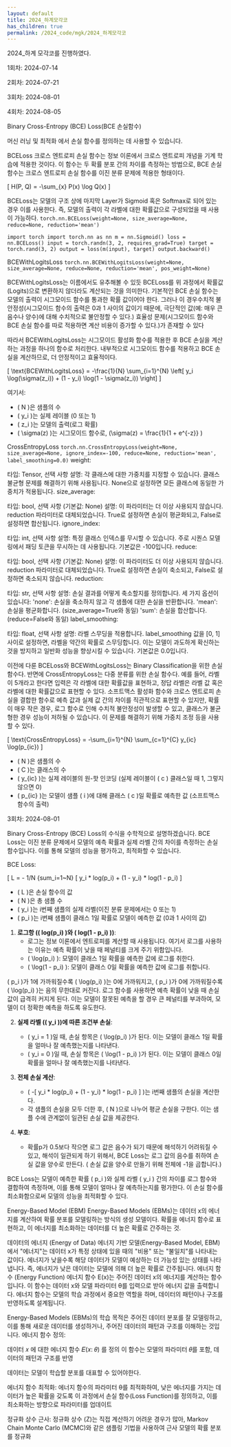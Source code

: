 ```yaml
---
layout: default
title: 2024_하계모각코
has_children: true
permalink: /2024_code/mgk/2024_하계모각코
---
```

2024_하계 모각코를 진행하였다.

1회차: 2024-07-14

2회차: 2024-07-21

3회차: 2024-08-01

4회차: 2024-08-05

Binary Cross-Entropy (BCE) Loss(BCE 손실함수)

머신 러닝 및 최적화 에서 손실 함수를 정의하는 데 사용할 수 있습니다.

BCELoss
크로스 엔트로피 손실 함수는 정보 이론에서 크로스 엔트로피 개념을 기계 학습에 적용한 것이다. 
이 함수는 두 확률 분포 간의 차이를 측정하는 방법으로, BCE 손실 함수는 크로스 엔트로피 손실 함수를 이진 분류 문제에 적용한 형태이다.

\[ H(P, Q) = -\sum_{x} P(x) \log Q(x) \]

BCELoss는 모델의 구조 상에 마지막 Layer가 Sigmoid 혹은 Softmax로 되어 있는 경우 이를 사용한다. 즉, 모델의 출력이 각 라벨에 대한 확률값으로 구성되었을 때 사용이 가능하다. 
`torch.nn.BCELoss(weight=None, size_average=None, reduce=None, reduction='mean')`


`import torch
import torch.nn as nn
m = nn.Sigmoid()
loss = nn.BCELoss()
input = torch.randn(3, 2, requires_grad=True)
target = torch.rand(3, 2)
output = loss(m(input), target)
output.backward()`





BCEWithLogitsLoss 
`torch.nn.BCEWithLogitsLoss(weight=None, size_average=None, reduce=None, reduction='mean', pos_weight=None)`

BCEWithLogitsLoss는 이름에서도 유추해볼 수 있듯 BCELoss를 위 과정에서 확률값(Logits)으로 변환하지 않더라도 계산되는 것을 의미한다. 
기본적인 BCE 손실 함수는 모델의 출력이 시그모이드 함수를 통과한 확률 값이어야 한다. 
그러나 이 경우수치적 불안정성(시그모이드 함수의 출력은 0과 1 사이의 값이기 때문에, 극단적인 값(예: 매우 큰 음수나 양수)에 대해 수치적으로 불안정할 수 있다.)
효율성 문제(시그모이드 함수와 BCE 손실 함수를 따로 적용하면 계산 비용이 증가할 수 있다.)가 존재할 수 있다


따라서 BCEWithLogitsLoss는 시그모이드 활성화 함수를 적용한 후 BCE 손실을 계산하는 과정을 하나의 함수로 처리한다. 
내부적으로 시그모이드 함수를 적용하고 BCE 손실을 계산하므로, 더 안정적이고 효율적이다.

\[ \text{BCEWithLogitsLoss} = -\frac{1}{N} \sum_{i=1}^{N} \left[ y_i \log(\sigma(z_i)) + (1 - y_i) \log(1 - \sigma(z_i)) \right] \]

여기서:
- \( N \)은 샘플의 수
- \( y_i \)는 실제 레이블 (0 또는 1)
- \( z_i \)는 모델의 출력(로그 확률)
- \( \sigma(z) \)는 시그모이드 함수로, \(\sigma(z) = \frac{1}{1 + e^{-z}} \)





CrossEntropyLoss
`torch.nn.CrossEntropyLoss(weight=None, size_average=None, ignore_index=-100, reduce=None, reduction='mean', label_smoothing=0.0)`
weight:

타입: Tensor, 선택 사항
설명: 각 클래스에 대한 가중치를 지정할 수 있습니다. 클래스 불균형 문제를 해결하기 위해 사용됩니다. None으로 설정하면 모든 클래스에 동일한 가중치가 적용됩니다.
size_average:

타입: bool, 선택 사항 (기본값: None)
설명: 이 파라미터는 더 이상 사용되지 않습니다. reduction 파라미터로 대체되었습니다. True로 설정하면 손실이 평균화되고, False로 설정하면 합산됩니다.
ignore_index:

타입: int, 선택 사항
설명: 특정 클래스 인덱스를 무시할 수 있습니다. 주로 시퀀스 모델링에서 패딩 토큰을 무시하는 데 사용됩니다. 기본값은 -100입니다.
reduce:

타입: bool, 선택 사항 (기본값: None)
설명: 이 파라미터도 더 이상 사용되지 않습니다. reduction 파라미터로 대체되었습니다. True로 설정하면 손실이 축소되고, False로 설정하면 축소되지 않습니다.
reduction:

타입: str, 선택 사항
설명: 손실 결과를 어떻게 축소할지를 정의합니다. 세 가지 옵션이 있습니다:
'none': 손실을 축소하지 않고 각 샘플에 대한 손실을 반환합니다.
'mean': 손실을 평균화합니다. (size_average=True와 동일)
'sum': 손실을 합산합니다. (reduce=False와 동일)
label_smoothing:

타입: float, 선택 사항
설명: 라벨 스무딩을 적용합니다. label_smoothing 값을 [0, 1] 사이로 설정하면, 라벨을 약간의 확률로 스무딩합니다. 이는 모델이 과도하게 확신하는 것을 방지하고 일반화 성능을 향상시킬 수 있습니다. 기본값은 0.0입니다.

이전에 다룬 BCELoss와 BCEWithLogitsLoss는 Binary Classification을 위한 손실 함수다. 반면에 CrossEntropyLoss는 다중 분류를 위한 손실 함수다. 
예를 들어, 라벨이 5개라고 한다면 입력은 각 라벨에 대한 확률값을 표현하고, 정답 라벨은 라벨 값 혹은 라벨에 대한 확률값으로 표현할 수 있다. 
소프트맥스 활성화 함수와 크로스 엔트로피 손실을 결합한 함수로 예측 값과 실제 값 간의 차이를 직관적으로 표현할 수 있지만,
확률이 매우 작은 경우, 로그 함수로 인해 수치적 불안정성이 발생할 수 있고, 클래스가 불균형한 경우 성능이 저하될 수 있습니다. 이 문제를 해결하기 위해 가중치 조정 등을 사용할 수 있다.

\[ \text{CrossEntropyLoss} = -\sum_{i=1}^{N} \sum_{c=1}^{C} y_{ic} \log(p_{ic}) \]

- \( N \)은 샘플의 수
- \( C \)는 클래스의 수
- \( y_{ic} \)는 실제 레이블의 원-핫 인코딩 (실제 레이블이 \( c \) 클래스일 때 1, 그렇지 않으면 0)
- \( p_{ic} \)는 모델이 샘플 \( i \)에 대해 클래스 \( c \)일 확률로 예측한 값 (소프트맥스 함수의 출력)


3회차: 2024-08-01


Binary Cross-Entropy (BCE) Loss의 수식을 수학적으로 설명하겠습니다. BCE Loss는 이진 분류 문제에서 모델의 예측 확률과 실제 라벨 간의 차이를 측정하는 손실 함수입니다. 이를 통해 모델의 성능을 평가하고, 최적화할 수 있습니다.

BCE Loss: 

\[ L = - 1/N {sum_i=1~N} \[ y_i * log(p_i) + (1 - y_i) * log(1 - p_i) \]

- \( L \)은 손실 함수의 값
- \( N \)은 총 샘플 수
- \( y_i \)는 i번째 샘플의 실제 라벨(이진 분류 문제에서는 0 또는 1)
- \( p_i \)는 i번째 샘플이 클래스 1일 확률로 모델이 예측한 값 (0과 1 사이의 값)


1. **로그항 (\( log(p_i) \)와 \( log(1 - p_i) \))**:
   - 로그는 정보 이론에서 엔트로피를 계산할 때 사용됩니다. 여기서 로그를 사용하는 이유는 예측 확률이 낮을 때 페널티를 크게 주기 위함입니다.
   - \( \log(p_i) \): 모델이 클래스 1일 확률을 예측한 값에 로그를 취한다.
   - \( \log(1 - p_i) \): 모델이 클래스 0일 확률을 예측한 값에 로그를 취합니다.
   
\( p_i \)가 1에 가까워질수록 \( \log(p_i) \)는 0에 가까워지고, \( p_i \)가 0에 가까워질수록 \( \log(p_i) \)는 음의 무한대로 커진다.
로그 함수를 사용하면 예측 확률이 낮을 때 손실 값이 급격히 커지게 된다. 이는 모델이 잘못된 예측을 할 경우 큰 페널티를 부과하여, 모델이 더 정확한 예측을 하도록 유도한다.


2. **실제 라벨 (\( y_i \))에 따른 조건부 손실**:
   - \( y_i = 1 \)일 때, 손실 항목은 \( \log(p_i) \)가 된다. 이는 모델이 클래스 1일 확률을 얼마나 잘 예측했는지를 나타낸다.
   - \( y_i = 0 \)일 때, 손실 항목은 \( \log(1 - p_i) \)가 된다. 이는 모델이 클래스 0일 확률을 얼마나 잘 예측했는지를 나타낸다.


3. **전체 손실 계산**:
   - \( -\[ y_i * log(p_i) + (1 - y_i) * log(1 - p_i) \] \)는 i번째 샘플의 손실을 계산한다.
   - 각 샘플의 손실을 모두 더한 후, \( N \)으로 나누어 평균 손실을 구한다. 이는 샘플 수에 관계없이 일관된 손실 값을 제공한다.


4. **부호**:
   - 확률p가 0.5보다 작으면 로그 값은 음수가 되기 때문에 해석하기 어려워질 수 있고, 해석이 일관되게 하기 위해서, BCE Loss는 로그 값의 음수를 취하여 손실 값을 양수로 만든다. \( 손실 값을 양수로 만들기 위해 전체에 -1을 곱합니다.\)


 BCE Loss는 모델이 예측한 확률 \( p_i \)와 실제 라벨 \( y_i \) 간의 차이를 로그 함수와 결합하여 측정하며, 이를 통해 모델이 얼마나 잘 예측하는지를 평가한다. 이 손실 함수를 최소화함으로써 모델의 성능을 최적화할 수 있다.




Energy-Based Model (EBM)
Energy-Based Models (EBMs)는 데이터 x의 에너지를 계산하여 확률 분포를 모델링하는 방식의 생성 모델이다. 
확률을 에너지 함수로 표현하고, 이 에너지를 최소화하는 데이터를 더 높은 확률로 간주하는 것.

데이터의 에너지 (Energy of Data)
에너지 기반 모델(Energy-Based Model, EBM)에서 "에너지"는 데이터 x가 특정 상태에 있을 때의 "비용" 또는 "불일치"를 나타내는 값이다. 에너지가 낮을수록 해당 데이터가 모델이 예상하는 더 가능성 있는 상태를 나타냅니다. 즉, 에너지가 낮은 데이터는 모델에 의해 더 높은 확률로 간주됩니다.
에너지 함수 (Energy Function)
에너지 함수 E(x)는 주어진 데이터 x의 에너지를 계산하는 함수입니다. 이 함수는 데이터 x와 모델 파라미터 θ를 입력으로 받아 에너지 값을 출력합니다. 에너지 함수는 모델의 학습 과정에서 중요한 역할을 하며, 데이터의 패턴이나 구조를 반영하도록 설계됩니다.

Energy-Based Models (EBMs)의 학습 목적은 주어진 데이터 분포를 잘 모델링하고, 이를 통해 새로운 데이터를 생성하거나, 주어진 데이터의 패턴과 구조를 이해하는 것입니다.
에너지 함수 정의:

데이터  𝑥 에 대한 에너지 함수 𝐸(𝑥: 𝜃) 를 정의
이 함수는 모델의 파라미터 𝜃를 포함, 데이터의 패턴과 구조를 반영

데이터는 모델이 학습할 분포를 대표할 수 있어야한다.

에너지 함수 최적화:
에너지 함수의 파라미터 θ를 최적화하여, 낮은 에너지를 가지는 데이터가 높은 확률을 갖도록
이 과정에서 손실 함수(Loss Function)를 정의하고, 이를 최소화하는 방향으로 파라미터를 업데이트

정규화 상수 근사:
정규화 상수 (Z)는 직접 계산하기 어려운 경우가 많아, Markov Chain Monte Carlo (MCMC)와 같은 샘플링 기법을 사용하여 근사
모델의 확률 분포를 정규화
